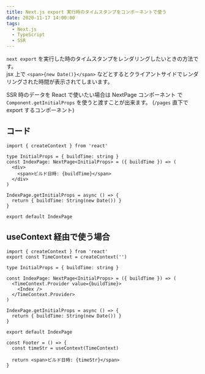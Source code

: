 ```yaml
---
title: Next.js export 実行時のタイムスタンプをコンポーネントで使う
date: 2020-11-17 14:00:00
tags:
  - Next.js
  - TypeScript
  - SSR
---
```


`next export` を実行した時のタイムスタンプをレンダリングしたいときの方法です。  
jsx 上で `<span>{new Date()}</span>` などとするとクライアントサイドでレンダリングされた時間が表示されてしまいます。

SSR 時のデータを React で使いたい場合は NextPage コンポーネント で `Component.getInitialProps` を使うと渡すことが出来ます。
(`/pages` 直下で export するコンポーネント)

## コード

```tsx
import { createContext } from 'react'

type InitialProps = { buildTime: string }
const IndexPage: NextPage<InitialProps> = ({ buildTime }) => (
  <div>
    <span>ビルド日時: {buildTime}</span>
  </div>
)

IndexPage.getInitialProps = async () => {
  return { buildTime: String(new Date()) }
}

export default IndexPage
```

## useContext 経由で使う場合

```tsx
import { createContext } from 'react'
export const TimeContext = createContext('')

type InitialProps = { buildTime: string }

const IndexPage: NextPage<InitialProps> = ({ buildTime }) => (
  <TimeContext.Provider value={buildTime}>
    <Index />
  </TimeContext.Provider>
)

IndexPage.getInitialProps = async () => {
  return { buildTime: String(new Date()) }
}

export default IndexPage
```

```tsx
const Footer = () => {
  const timeStr = useContext(TimeContext)

  return <span>ビルド日時: {timeStr}</span>
}
```
